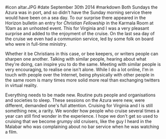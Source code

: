 #icon altar.JPG
#date September 30th 2014
#markdown
Both Sundays the Azura was in port, and so didn't have the Sunday morning service
there would have been on a sea day. To our surprise there appeared in the Horizon
bulletin an entry for *Christian Fellowship* in the Karmala Room at 10am
as an unhosted event. This for Virginia and I was a very pleasant surprise and
added to the enjoyment of the cruise. On the last sea day of the cruise we
even had a communion service, led by some folk on board who were in full-time
ministry.

Whether it be Christians in this case, or bee keepers, or writers people can sharpen
one another. Talking with similar people, hearing about what they're doing, can inspire
you to do the same. Meeting with similar people is very encouraging, to realise
one isn't alone. While I do a lot online, I'm in touch with people over the Internet,
being physically with other people in the same room is many times more solid more real
than exchanging twitters in virtual reality.

Everything needs to be made new. Routine puts people and organisations and
societies to sleep. These sessions on the Azura were new, were different,
demanded one's full attention. Cruising for Virginia and I is still
something new, a rarity. We wonder how people who cruise several times a year
can still find wonder in the experience. I hope we don't get so used to
cruising that we become grumpy old cruisers, like the guy I heard in the
Malabar who was complaining about no bar service when he was watching a film.

